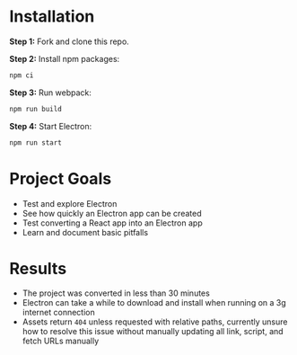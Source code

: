 # Installation

**Step 1:** Fork and clone this repo.

**Step 2:** Install npm packages:

```bash
npm ci
```

**Step 3:** Run webpack:

```bash
npm run build
```

**Step 4:** Start Electron:

```bash
npm run start
```

# Project Goals

-   Test and explore Electron
-   See how quickly an Electron app can be created
-   Test converting a React app into an Electron app
-   Learn and document basic pitfalls

# Results

-   The project was converted in less than 30 minutes
-   Electron can take a while to download and install when running on a 3g internet connection
-   Assets return `404` unless requested with relative paths, currently unsure how to resolve this issue without manually updating all link, script, and fetch URLs manually
